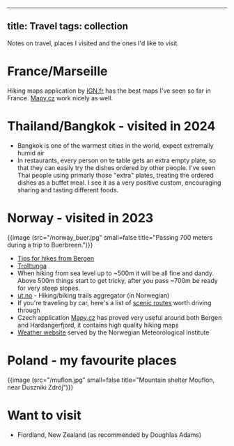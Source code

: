
---
title: Travel
tags: collection
---

Notes on travel, places I visited and the ones I'd like to visit.

# France/Marseille

Hiking maps application by [IGN.fr](https://www.ign.fr/) has the best maps I've
seen so far in France. [Mapy.cz](https://en.mapy.cz/) work nicely as well.

# Thailand/Bangkok - visited in 2024

- Bangkok is one of the warmest cities in the world, expect extremally humid air
- In restaurants, every person on te table gets an extra empty plate, so that
  they can easily try the dishes ordered by other people. I've seen Thai people
  using primarly those "extra" plates, treating the ordered dishes as a buffet
  meal. I see it as a very positive custom, encouraging sharing and tasting different foods.

# Norway - visited in 2023

{{image (src="/norway_buer.jpg" small=false title="Passing 700 meters during a trip to Buerbreen.")}}

- [Tips for hikes from
  Bergen](https://www.reddit.com/r/Norway/comments/2ebfg7/comment/cjy42q5/)
- [Trolltunga](https://maps.app.goo.gl/LcFPiWkw4qqSXYGL8)
- When hiking from sea level up to ~500m it will be all fine and dandy. Above
  500m things start to get tricky, after you pass ~700m be ready for very steep
  slopes.
- [ut.no](https://ut.no/) - Hiking/biking trails aggregator (in Norwegian)
- If you're traveling by car, here's a list of [scenic
  routes](https://www.nasjonaleturistveger.no/en/routes/) worth driving through
- Czech application [Mapy.cz](https://mapy.cz) has proved very useful around
  both Bergen and Hardangerfjord, it contains high quality hiking maps
- [Weather website](https://www.yr.no/en) served by the Norwegian
  Meteorological Institute

# Poland - my favourite places

{{image (src="/muflon.jpg" small=false title="Mountain shelter Mouflon, near Duszniki Zdrój")}}

# Want to visit

- Fiordland, New Zealand (as recommended by Doughlas Adams)
